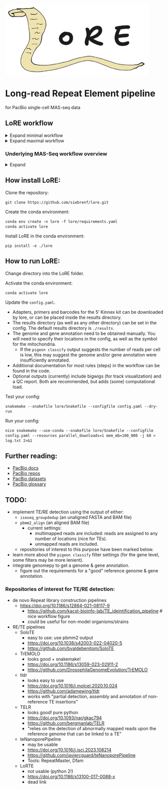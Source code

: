 <!-- ![broken image](imgs/logo_lightmode.png | heigth=200) -->
<!-- <img src="imgs/logo_lightmode.png" height="225"> -->
<picture>
 <source media="(prefers-color-scheme: dark)" srcset="imgs/logo_darkmode.png" height="225">
 <img alt="LoRE logo" src="imgs/logo_lightmode.png" height="225">
</picture>


# Long-read Repeat Element pipeline 
for PacBio single-cell MAS-seq data


## LoRE workflow

<details>
<summary>Expand minimal workflow</summary>

![broken image](imgs/rulegraph.png)
</details>

<details>
<summary>Expand maximal workflow</summary>

![broken image](imgs/rulegraph_full.png)
</details>


### Underlying MAS-Seq workflow overview

<details>
<summary>Expand</summary>

![broken image](imgs/masseq_workflow.png)
</details>


## How install LoRE:

Clone the repository:
```[bash]
git clone https://github.com/siebrenf/lore.git
```

Create the conda environment:
```[bash]
conda env create -n lore -f lore/requirements.yaml
conda activate lore
```

Install LoRE in the conda environment:
```[bash]
pip install -e ./lore
```


## How to run LoRE:

Change directory into the LoRE folder.

Activate the conda environment:
```[bash]
conda activate lore
```

Update the `config.yaml`. 
- Adapters, primers and barcodes for the 5' Kinnex kit can be downloaded by lore, or can be placed inside the results directory. 
- The results directory (as well as any other directory) can be set in the config.
  The default results directory is `./results`.
- The genome and gene annotation need to be obtained manually.
  You will need to specify their locations in the config, as well as the symbol for the mitochondria.
  - If the `pigeon classify` output suggests the number of reads per cell is low,
    this may suggest the genome and/or gene annotation were insufficiently annotated.
- Additional documentation for most rules (steps) in the workflow can be found in the code.
- Optional outputs (currently) include bigwigs (for track visualization) and a QC report.
  Both are recommended, but adds (some) computational load.

Test your config:
```[bash]
snakemake --snakefile lore/Snakefile --configfile config.yaml --dry-run
```

Run your config:
```[bash]
nice snakemake --use-conda --snakefile lore/Snakefile --configfile config.yaml --resources parallel_downloads=1 mem_mb=100_000 -j 60 > log.txt 2>&1
```


## Further reading:
  - [PacBio docs](https://isoseq.how/getting-started.html#recommended-single-cell-iso-seq-workflow)
  - [PacBio repos](https://github.com/PacificBiosciences/pbbioconda)
  - [PacBio datasets](https://downloads.pacbcloud.com/public/dataset/Kinnex-single-cell-RNA/)
  - [PacBio glossary](https://www.pacb.com/wp-content/uploads/2015/09/Pacific-Biosciences-Glossary-of-Terms.pdf)


## TODO:
  - implement TE/RE detection using the output of either:
    - `isoseq_groupdedup` (an unaligned FASTA and BAM file)
    - `pbmm2_align` (an aligned BAM file)
      - current settings: 
        - multimapped reads are included: reads are assigned to any number of locations (nice for TEs).
        - unmapped reads are included.
    - repositories of interest to this purpose have been marked below.
  - learn more about the `pigeon classify` filter settings (for the gene level, some filters may be more lenient).
  - integrate genomepy to get a genome & gene annotation.
    - figure out the requirements for a "good" reference genome & gene annotation.

### Repositories of interest for TE/RE detection:
  - de novo Repeat library construction pipelines
    - https://doi.org/10.1186/s12864-021-08117-9
      - https://github.com/kacst-bioinfo-lab/TE_ideintification_pipeline  # nice workflow figure
      - could be useful for non-model organisms/strains
  - RE/TE pipelines
    - SoloTE
      - easy to use: use pbmm2 output 
      - https://doi.org/10.1038/s42003-022-04020-5
      - https://github.com/bvaldebenitom/SoloTE
    - TrEMOLO
      - looks good + snakemake!
      - https://doi.org/10.1186/s13059-023-02911-2
      - https://github.com/DrosophilaGenomeEvolution/TrEMOLO
    - tldr
      - looks easy to use
      - https://doi.org/10.1016/j.molcel.2020.10.024
      - https://github.com/adamewing/tldr
      - works with "partial detection, assembly and annotation of non-reference TE insertions"
    - TELR
      - looks good! pure python
      - https://doi.org/10.1093/nar/gkac794
      - https://github.com/bergmanlab/TELR
      - "relies on the detection of abnormally mapped reads upon the reference genome that can be linked to a TE"
    - teNanoporePipeline
      - may be usable
      - https://doi.org/10.1016/j.isci.2023.108214
      - https://github.com/javiercguard/teNanoporePipeline
      - Tools: RepeatMaster, Dfam
    - LoRTE
      - not usable (python 2!)
      - https://doi.org/10.1186/s13100-017-0088-x
      - dead link
